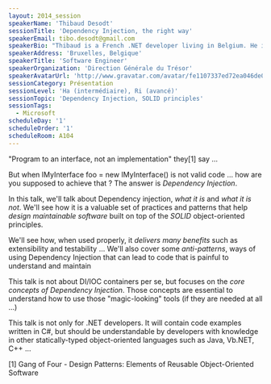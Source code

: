 ```yaml
---
layout: 2014_session
speakerName: 'Thibaud Desodt'
sessionTitle: 'Dependency Injection, the right way'
speakerEmail: tibo.desodt@gmail.com
speakerBio: "Thibaud is a French .NET developer living in Belgium. He is currently working for the French Government in a Scrum team based in Brussels, where he builds web applications. \n\nHe is slightly obsessed with topics such as TDD, object-oriented design the SOLID way and enjoys deleting dead code nearly as much as writing new one.\n\nWhen at home, he spends most of his time taking care of his daughter, playing or listening to music, or reading the internet ... in no particular order.\n"
speakerAddress: 'Bruxelles, Belgique'
speakerTitle: 'Software Engineer'
speakerOrganization: 'Direction Générale du Trésor'
speakerAvatarUrl: 'http://www.gravatar.com/avatar/fe1107337ed72ea046de03287921eade?size=200&default=mm'
sessionCategory: Présentation
sessionLevel: 'Ha (intermédiaire), Ri (avancé)'
sessionTopic: 'Dependency Injection, SOLID principles'
sessionTags:
  - Microsoft
scheduleDay: '1'
scheduleOrder: '1'
scheduleRoom: A104
---
```


"Program to an interface, not an implementation" they[1] say … 

But when 
    IMyInterface foo = new IMyInterface() 
is not valid code … how are you supposed to achieve that ?
The answer is *Dependency Injection*. 

In this talk, we'll talk about Dependency injection, *what it is* and *what it is not*. 
We'll see how it is a valuable set of practices and patterns that help *design maintainable software* built on top of the *SOLID* object-oriented principles. 

We'll see how, when used properly, it *delivers many benefits* such as extensibility and testability … 
We'll also cover some *anti-patterns*, ways of using Dependency Injection that can lead to code that is painful to understand and maintain


This talk is not about DI/IOC containers per se, but focuses on the *core concepts of Dependency Injection*. Those concepts are essential to understand how to use those "magic-looking" tools (if they are needed at all …)

This talk is not only for .NET developers. It will contain code examples written in C#, but should be understandable by developers with knowledge in other statically-typed object-oriented languages such as Java, Vb.NET, C++ ...

[1] Gang of Four - Design Patterns: Elements of Reusable Object-Oriented Software

